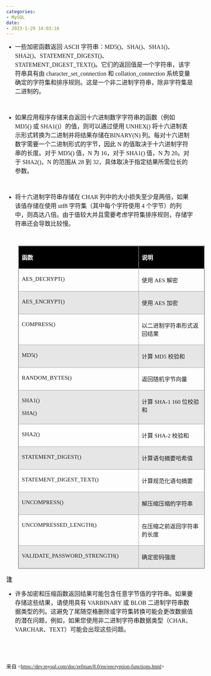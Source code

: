 ```yaml
---
categories:
- MySQL
date:
- 2023-1-29 14:03:16
---
```


<ul style="list-style-type:disc">
    <li><span style="font-size:12.0pt"><span
                style="font-family:&quot;Microsoft YaHei UI&quot;">一些加密函数返回</span></span><span
            style="font-size:12.0pt"><span style="font-family:&quot;Comic Sans MS&quot;"> ASCII </span></span><span
            style="font-size:12.0pt"><span style="font-family:&quot;Microsoft YaHei UI&quot;">字符串：</span></span><span
            style="font-size:12.0pt"><span style="font-family:&quot;Comic Sans MS&quot;">MD5()</span></span><span
            style="font-size:12.0pt"><span style="font-family:&quot;Microsoft YaHei UI&quot;">、</span></span><span
            style="font-size:12.0pt"><span style="font-family:&quot;Comic Sans MS&quot;">SHA()</span></span><span
            style="font-size:12.0pt"><span style="font-family:&quot;Microsoft YaHei UI&quot;">、</span></span><span
            style="font-size:12.0pt"><span style="font-family:&quot;Comic Sans MS&quot;">SHA1()</span></span><span
            style="font-size:12.0pt"><span style="font-family:&quot;Microsoft YaHei UI&quot;">、</span></span><span
            style="font-size:12.0pt"><span style="font-family:&quot;Comic Sans MS&quot;">SHA2()</span></span><span
            style="font-size:12.0pt"><span style="font-family:&quot;Microsoft YaHei UI&quot;">、</span></span><span
            style="font-size:12.0pt"><span
                style="font-family:&quot;Comic Sans MS&quot;">STATEMENT_DIGEST()</span></span><span
            style="font-size:12.0pt"><span style="font-family:&quot;Microsoft YaHei UI&quot;">、</span></span><span
            style="font-size:12.0pt"><span
                style="font-family:&quot;Comic Sans MS&quot;">STATEMENT_DIGEST_TEXT()</span></span><span
            style="font-size:12.0pt"><span
                style="font-family:&quot;Microsoft YaHei UI&quot;">。它们的返回值是一个字符串，该字符串具有由</span></span><span
            style="font-size:12.0pt"><span style="font-family:&quot;Comic Sans MS&quot;"> character_set_connection
            </span></span><span style="font-size:12.0pt"><span
                style="font-family:&quot;Microsoft YaHei UI&quot;">和</span></span><span style="font-size:12.0pt"><span
                style="font-family:&quot;Comic Sans MS&quot;"> collat</span></span><span style="font-size:12.0pt"><span
                style="font-family:&quot;Times New Roman&quot;">​​</span></span><span style="font-size:12.0pt"><span
                style="font-family:&quot;Comic Sans MS&quot;">ion_connection </span></span><span
            style="font-size:12.0pt"><span
                style="font-family:&quot;Microsoft YaHei UI&quot;">系统变量确定的字符集和排序规则。这是一个非二进制字符串，除非字符集是二进制的。</span></span>
    </li>
</ul>
<p><span style="font-size:12.0pt"><span style="font-family:&quot;Microsoft YaHei UI&quot;">&nbsp;</span></span></p>
<ul style="list-style-type:disc">
    <li><span style="font-size:12.0pt"><span
                style="font-family:&quot;Microsoft YaHei UI&quot;">如果应用程序存储来自返回十六进制数字字符串的函数（例如</span></span><span
            style="font-size:12.0pt"><span style="font-family:&quot;Comic Sans MS&quot;"> MD5() </span></span><span
            style="font-size:12.0pt"><span style="font-family:&quot;Microsoft YaHei UI&quot;">或</span></span><span
            style="font-size:12.0pt"><span style="font-family:&quot;Comic Sans MS&quot;"> SHA1()</span></span><span
            style="font-size:12.0pt"><span
                style="font-family:&quot;Microsoft YaHei UI&quot;">）的值，则可以通过使用</span></span><span
            style="font-size:12.0pt"><span style="font-family:&quot;Comic Sans MS&quot;"> UNHEX() </span></span><span
            style="font-size:12.0pt"><span
                style="font-family:&quot;Microsoft YaHei UI&quot;">将十六进制表示形式转换为二进制并将结果存储在</span></span><span
            style="font-size:12.0pt"><span style="font-family:&quot;Comic Sans MS&quot;">BINARY(N) </span></span><span
            style="font-size:12.0pt"><span
                style="font-family:&quot;Microsoft YaHei UI&quot;">列。每对十六进制数字需要一个二进制形式的字节，因此</span></span><span
            style="font-size:12.0pt"><span style="font-family:&quot;Comic Sans MS&quot;"> N </span></span><span
            style="font-size:12.0pt"><span
                style="font-family:&quot;Microsoft YaHei UI&quot;">的值取决于十六进制字符串的长度。对于</span></span><span
            style="font-size:12.0pt"><span style="font-family:&quot;Comic Sans MS&quot;"> MD5() </span></span><span
            style="font-size:12.0pt"><span style="font-family:&quot;Microsoft YaHei UI&quot;">值，</span></span><span
            style="font-size:12.0pt"><span style="font-family:&quot;Comic Sans MS&quot;">N </span></span><span
            style="font-size:12.0pt"><span style="font-family:&quot;Microsoft YaHei UI&quot;">为</span></span><span
            style="font-size:12.0pt"><span style="font-family:&quot;Comic Sans MS&quot;"> 16</span></span><span
            style="font-size:12.0pt"><span style="font-family:&quot;Microsoft YaHei UI&quot;">，对于</span></span><span
            style="font-size:12.0pt"><span style="font-family:&quot;Comic Sans MS&quot;"> SHA1() </span></span><span
            style="font-size:12.0pt"><span style="font-family:&quot;Microsoft YaHei UI&quot;">值，</span></span><span
            style="font-size:12.0pt"><span style="font-family:&quot;Comic Sans MS&quot;">N </span></span><span
            style="font-size:12.0pt"><span style="font-family:&quot;Microsoft YaHei UI&quot;">为</span></span><span
            style="font-size:12.0pt"><span style="font-family:&quot;Comic Sans MS&quot;"> 20</span></span><span
            style="font-size:12.0pt"><span style="font-family:&quot;Microsoft YaHei UI&quot;">。对于</span></span><span
            style="font-size:12.0pt"><span style="font-family:&quot;Comic Sans MS&quot;"> SHA2()</span></span><span
            style="font-size:12.0pt"><span style="font-family:&quot;Microsoft YaHei UI&quot;">，</span></span><span
            style="font-size:12.0pt"><span style="font-family:&quot;Comic Sans MS&quot;">N </span></span><span
            style="font-size:12.0pt"><span style="font-family:&quot;Microsoft YaHei UI&quot;">的范围从</span></span><span
            style="font-size:12.0pt"><span style="font-family:&quot;Comic Sans MS&quot;"> 28 </span></span><span
            style="font-size:12.0pt"><span style="font-family:&quot;Microsoft YaHei UI&quot;">到</span></span><span
            style="font-size:12.0pt"><span style="font-family:&quot;Comic Sans MS&quot;"> 32</span></span><span
            style="font-size:12.0pt"><span
                style="font-family:&quot;Microsoft YaHei UI&quot;">，具体取决于指定结果所需位长的参数。</span></span></li>
</ul>
<p><span style="font-size:12.0pt"><span style="font-family:&quot;Microsoft YaHei UI&quot;">&nbsp;</span></span></p>
<ul style="list-style-type:disc">
    <li><span style="font-size:12.0pt"><span
                style="font-family:&quot;Microsoft YaHei UI&quot;">将十六进制字符串存储在</span></span><span
            style="font-size:12.0pt"><span style="font-family:&quot;Comic Sans MS&quot;"> CHAR </span></span><span
            style="font-size:12.0pt"><span
                style="font-family:&quot;Microsoft YaHei UI&quot;">列中的大小损失至少是两倍，如果该值存储在使用</span></span><span
            style="font-size:12.0pt"><span style="font-family:&quot;Comic Sans MS&quot;"> utf8 </span></span><span
            style="font-size:12.0pt"><span
                style="font-family:&quot;Microsoft YaHei UI&quot;">字符集（其中每个字符使用</span></span><span
            style="font-size:12.0pt"><span style="font-family:&quot;Comic Sans MS&quot;"> 4 </span></span><span
            style="font-size:12.0pt"><span
                style="font-family:&quot;Microsoft YaHei UI&quot;">个字节）的列中，则高达八倍。由于值较大并且需要考虑字符集排序规则，存储字符串还会导致比较慢。</span></span>
    </li>
</ul>
<p><span style="font-size:12.0pt"><span style="font-family:&quot;Comic Sans MS&quot;">&nbsp;</span></span></p>
<table summary="" cellspacing="0"
    style="border-collapse:collapse; border-color:#a3a3a3; border-style:solid; border-width:1px; margin-left:32px"
    class=" cke_show_border">
    <tbody>
        <tr>
            <td
                style="background-color:black; border-bottom:1px solid #a3a3a3; border-left:1px solid #a3a3a3; border-right:1px solid #a3a3a3; border-top:1px solid #a3a3a3; vertical-align:top; width:3.3965in">
                <p><span style="font-size:11.5pt"><span style="font-family:&quot;Microsoft YaHei UI&quot;"><span
                                style="color:white"><strong>函数</strong></span></span></span></p>
            </td>
            <td
                style="background-color:black; border-bottom:1px solid #a3a3a3; border-left:1px solid #a3a3a3; border-right:1px solid #a3a3a3; border-top:1px solid #a3a3a3; vertical-align:top; width:2.1569in">
                <p><span style="font-size:11.5pt"><span style="font-family:&quot;Microsoft YaHei UI&quot;"><span
                                style="color:white"><strong>说明</strong></span></span></span></p>
            </td>
        </tr>
        <tr>
            <td
                style="border-bottom:1px solid #a3a3a3; border-left:1px solid #a3a3a3; border-right:1px solid #a3a3a3; border-top:1px solid #a3a3a3; vertical-align:top; width:3.3965in">
                <p><span style="font-size:11.5pt"><span
                            style="font-family:&quot;Comic Sans MS&quot;">AES_DECRYPT()</span></span></p>
            </td>
            <td
                style="border-bottom:1px solid #a3a3a3; border-left:1px solid #a3a3a3; border-right:1px solid #a3a3a3; border-top:1px solid #a3a3a3; vertical-align:top; width:2.1569in">
                <p><span style="font-size:11.5pt"><span
                            style="font-family:&quot;Microsoft YaHei UI&quot;">使用</span><span
                            style="font-family:&quot;Comic Sans MS&quot;"> AES </span><span
                            style="font-family:&quot;Microsoft YaHei UI&quot;">解密</span></span></p>
            </td>
        </tr>
        <tr>
            <td
                style="background-color:#e7e6e6; border-bottom:1px solid #a3a3a3; border-left:1px solid #a3a3a3; border-right:1px solid #a3a3a3; border-top:1px solid #a3a3a3; vertical-align:top; width:3.3965in">
                <p><span style="font-size:11.5pt"><span
                            style="font-family:&quot;Comic Sans MS&quot;">AES_ENCRYPT()</span></span></p>
            </td>
            <td
                style="background-color:#e7e6e6; border-bottom:1px solid #a3a3a3; border-left:1px solid #a3a3a3; border-right:1px solid #a3a3a3; border-top:1px solid #a3a3a3; vertical-align:top; width:2.1569in">
                <p><span style="font-size:11.5pt"><span
                            style="font-family:&quot;Microsoft YaHei UI&quot;">使用</span><span
                            style="font-family:&quot;Comic Sans MS&quot;"> AES </span><span
                            style="font-family:&quot;Microsoft YaHei UI&quot;">加密</span></span></p>
            </td>
        </tr>
        <tr>
            <td
                style="border-bottom:1px solid #a3a3a3; border-left:1px solid #a3a3a3; border-right:1px solid #a3a3a3; border-top:1px solid #a3a3a3; vertical-align:top; width:3.3965in">
                <p><span style="font-size:11.5pt"><span
                            style="font-family:&quot;Comic Sans MS&quot;">COMPRESS()</span></span></p>
            </td>
            <td
                style="border-bottom:1px solid #a3a3a3; border-left:1px solid #a3a3a3; border-right:1px solid #a3a3a3; border-top:1px solid #a3a3a3; vertical-align:top; width:2.2263in">
                <p><span style="font-size:11.5pt"><span
                            style="font-family:&quot;Microsoft YaHei UI&quot;">以二进制字符串形式返回结果</span></span></p>
            </td>
        </tr>
        <tr>
            <td
                style="background-color:#e7e6e6; border-bottom:1px solid #a3a3a3; border-left:1px solid #a3a3a3; border-right:1px solid #a3a3a3; border-top:1px solid #a3a3a3; vertical-align:top; width:3.3965in">
                <p><span style="font-size:11.5pt"><span
                            style="font-family:&quot;Comic Sans MS&quot;">MD5()</span></span></p>
            </td>
            <td
                style="background-color:#e7e6e6; border-bottom:1px solid #a3a3a3; border-left:1px solid #a3a3a3; border-right:1px solid #a3a3a3; border-top:1px solid #a3a3a3; vertical-align:top; width:2.1569in">
                <p><span style="font-size:11.5pt"><span
                            style="font-family:&quot;Microsoft YaHei UI&quot;">计算</span><span
                            style="font-family:&quot;Comic Sans MS&quot;"> MD5 </span><span
                            style="font-family:&quot;Microsoft YaHei UI&quot;">校验和</span></span></p>
            </td>
        </tr>
        <tr>
            <td
                style="border-bottom:1px solid #a3a3a3; border-left:1px solid #a3a3a3; border-right:1px solid #a3a3a3; border-top:1px solid #a3a3a3; vertical-align:top; width:3.3965in">
                <p><span style="font-size:11.5pt"><span
                            style="font-family:&quot;Comic Sans MS&quot;">RANDOM_BYTES()</span></span></p>
            </td>
            <td
                style="border-bottom:1px solid #a3a3a3; border-left:1px solid #a3a3a3; border-right:1px solid #a3a3a3; border-top:1px solid #a3a3a3; vertical-align:top; width:2.1569in">
                <p><span style="font-size:11.5pt"><span
                            style="font-family:&quot;Microsoft YaHei UI&quot;">返回随机字节向量</span></span></p>
            </td>
        </tr>
        <tr>
            <td
                style="background-color:#e7e6e6; border-bottom:1px solid #a3a3a3; border-left:1px solid #a3a3a3; border-right:1px solid #a3a3a3; border-top:1px solid #a3a3a3; vertical-align:top; width:3.3965in">
                <p><span style="font-size:11.5pt"><span style="font-family:&quot;Comic Sans MS&quot;">SHA1()
                        </span></span></p>
                <p><span style="font-size:11.5pt"><span
                            style="font-family:&quot;Comic Sans MS&quot;">SHA()</span></span></p>
            </td>
            <td
                style="background-color:#e7e6e6; border-bottom:1px solid #a3a3a3; border-left:1px solid #a3a3a3; border-right:1px solid #a3a3a3; border-top:1px solid #a3a3a3; vertical-align:top; width:2.1569in">
                <p><span style="font-size:11.5pt"><span
                            style="font-family:&quot;Microsoft YaHei UI&quot;">计算</span><span
                            style="font-family:&quot;Comic Sans MS&quot;"> SHA-1 160 </span><span
                            style="font-family:&quot;Microsoft YaHei UI&quot;">位校验和</span></span></p>
            </td>
        </tr>
        <tr>
            <td
                style="border-bottom:1px solid #a3a3a3; border-left:1px solid #a3a3a3; border-right:1px solid #a3a3a3; border-top:1px solid #a3a3a3; vertical-align:top; width:3.3965in">
                <p><span style="font-size:11.5pt"><span
                            style="font-family:&quot;Comic Sans MS&quot;">SHA2()</span></span></p>
            </td>
            <td
                style="border-bottom:1px solid #a3a3a3; border-left:1px solid #a3a3a3; border-right:1px solid #a3a3a3; border-top:1px solid #a3a3a3; vertical-align:top; width:2.1569in">
                <p><span style="font-size:11.5pt"><span
                            style="font-family:&quot;Microsoft YaHei UI&quot;">计算</span><span
                            style="font-family:&quot;Comic Sans MS&quot;"> SHA-2 </span><span
                            style="font-family:&quot;Microsoft YaHei UI&quot;">校验和</span></span></p>
            </td>
        </tr>
        <tr>
            <td
                style="background-color:#e7e6e6; border-bottom:1px solid #a3a3a3; border-left:1px solid #a3a3a3; border-right:1px solid #a3a3a3; border-top:1px solid #a3a3a3; vertical-align:top; width:3.3965in">
                <p><span style="font-size:11.5pt"><span
                            style="font-family:&quot;Comic Sans MS&quot;">STATEMENT_DIGEST()</span></span></p>
            </td>
            <td
                style="background-color:#e7e6e6; border-bottom:1px solid #a3a3a3; border-left:1px solid #a3a3a3; border-right:1px solid #a3a3a3; border-top:1px solid #a3a3a3; vertical-align:top; width:2.1569in">
                <p><span style="font-size:11.5pt"><span
                            style="font-family:&quot;Microsoft YaHei UI&quot;">计算语句摘要哈希值</span></span></p>
            </td>
        </tr>
        <tr>
            <td
                style="border-bottom:1px solid #a3a3a3; border-left:1px solid #a3a3a3; border-right:1px solid #a3a3a3; border-top:1px solid #a3a3a3; vertical-align:top; width:3.3965in">
                <p><span style="font-size:11.5pt"><span
                            style="font-family:&quot;Comic Sans MS&quot;">STATEMENT_DIGEST_TEXT()</span></span></p>
            </td>
            <td
                style="border-bottom:1px solid #a3a3a3; border-left:1px solid #a3a3a3; border-right:1px solid #a3a3a3; border-top:1px solid #a3a3a3; vertical-align:top; width:2.1569in">
                <p><span style="font-size:11.5pt"><span
                            style="font-family:&quot;Microsoft YaHei UI&quot;">计算规范化语句摘要</span></span></p>
            </td>
        </tr>
        <tr>
            <td
                style="background-color:#e7e6e6; border-bottom:1px solid #a3a3a3; border-left:1px solid #a3a3a3; border-right:1px solid #a3a3a3; border-top:1px solid #a3a3a3; vertical-align:top; width:3.3965in">
                <p><span style="font-size:11.5pt"><span
                            style="font-family:&quot;Comic Sans MS&quot;">UNCOMPRESS()</span></span></p>
            </td>
            <td
                style="background-color:#e7e6e6; border-bottom:1px solid #a3a3a3; border-left:1px solid #a3a3a3; border-right:1px solid #a3a3a3; border-top:1px solid #a3a3a3; vertical-align:top; width:2.1569in">
                <p><span style="font-size:11.5pt"><span
                            style="font-family:&quot;Microsoft YaHei UI&quot;">解压缩压缩的字符串</span></span></p>
            </td>
        </tr>
        <tr>
            <td
                style="border-bottom:1px solid #a3a3a3; border-left:1px solid #a3a3a3; border-right:1px solid #a3a3a3; border-top:1px solid #a3a3a3; vertical-align:top; width:3.3965in">
                <p><span style="font-size:11.5pt"><span
                            style="font-family:&quot;Comic Sans MS&quot;">UNCOMPRESSED_LENGTH()</span></span></p>
            </td>
            <td
                style="border-bottom:1px solid #a3a3a3; border-left:1px solid #a3a3a3; border-right:1px solid #a3a3a3; border-top:1px solid #a3a3a3; vertical-align:top; width:2.2263in">
                <p><span style="font-size:11.5pt"><span
                            style="font-family:&quot;Microsoft YaHei UI&quot;">在压缩之前返回字符串的长度</span></span></p>
            </td>
        </tr>
        <tr>
            <td
                style="background-color:#e7e6e6; border-bottom:1px solid #a3a3a3; border-left:1px solid #a3a3a3; border-right:1px solid #a3a3a3; border-top:1px solid #a3a3a3; vertical-align:top; width:3.3965in">
                <p><span style="font-size:11.5pt"><span
                            style="font-family:&quot;Comic Sans MS&quot;">VALIDATE_PASSWORD_STRENGTH()</span></span></p>
            </td>
            <td
                style="background-color:#e7e6e6; border-bottom:1px solid #a3a3a3; border-left:1px solid #a3a3a3; border-right:1px solid #a3a3a3; border-top:1px solid #a3a3a3; vertical-align:top; width:2.1569in">
                <p><span style="font-size:11.5pt"><span
                            style="font-family:&quot;Microsoft YaHei UI&quot;">确定密码强度</span></span></p>
            </td>
        </tr>
    </tbody>
</table>
<p><span style="font-size:12.0pt"><span
            style="font-family:&quot;Microsoft YaHei UI&quot;"><strong>注</strong></span></span></p>
<ul style="list-style-type:disc">
    <li><span style="font-size:12.0pt"><span
                style="font-family:&quot;Microsoft YaHei UI&quot;">许多加密和压缩函数返回结果可能包含任意字节值的字符串。如果要存储这些结果，请使用具有</span></span><span
            style="font-size:12.0pt"><span style="font-family:&quot;Comic Sans MS&quot;"> VARBINARY </span></span><span
            style="font-size:12.0pt"><span style="font-family:&quot;Microsoft YaHei UI&quot;">或</span></span><span
            style="font-size:12.0pt"><span style="font-family:&quot;Comic Sans MS&quot;"> BLOB </span></span><span
            style="font-size:12.0pt"><span
                style="font-family:&quot;Microsoft YaHei UI&quot;">二进制字符串数据类型的列。这避免了尾随空格删除或字符集转换可能会更改数据值的潜在问题，例如，如果您使用非二进制字符串数据类型（</span></span><span
            style="font-size:12.0pt"><span style="font-family:&quot;Comic Sans MS&quot;">CHAR</span></span><span
            style="font-size:12.0pt"><span style="font-family:&quot;Microsoft YaHei UI&quot;">、</span></span><span
            style="font-size:12.0pt"><span style="font-family:&quot;Comic Sans MS&quot;">VARCHAR</span></span><span
            style="font-size:12.0pt"><span style="font-family:&quot;Microsoft YaHei UI&quot;">、</span></span><span
            style="font-size:12.0pt"><span style="font-family:&quot;Comic Sans MS&quot;">TEXT</span></span><span
            style="font-size:12.0pt"><span style="font-family:&quot;Microsoft YaHei UI&quot;">）可能会出现这些问题。</span></span>
    </li>
</ul>
<p><span style="font-size:12.0pt"><span style="font-family:&quot;Comic Sans MS&quot;">&nbsp;</span></span></p>
<p><span style="font-size:12.0pt"><span style="font-family:&quot;Comic Sans MS&quot;">&nbsp;</span></span></p>
<p><span style="font-family:&quot;Microsoft YaHei UI&quot;">来自</span><span
        style="font-family:&quot;Comic Sans MS&quot;"> &lt;</span><a
        data-cke-saved-href="https://dev.mysql.com/doc/refman/8.0/en/encryption-functions.html"
        href="https://dev.mysql.com/doc/refman/8.0/en/encryption-functions.html"><span
            style="font-family:&quot;Comic Sans MS&quot;">https://dev.mysql.com/doc/refman/8.0/en/encryption-functions.html</span></a><span
        style="font-family:&quot;Comic Sans MS&quot;">&gt; </span>​​​​​​​</p>